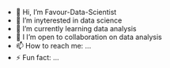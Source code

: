 - 🔭 Hi, I’m Favour-Data-Scientist
- 🌱 I’m inyterested in data science
- 👯 I’m currently learning data analysis
- 🤔 I I’m open to collaboration on data analysis
- 📫 How to reach me: ...
- ⚡ Fun fact: ...
